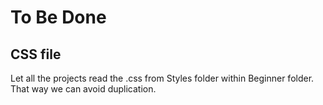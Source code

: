 # To Be Done

## CSS file

Let all the projects read the .css from Styles folder within Beginner folder. That way we can avoid duplication.
